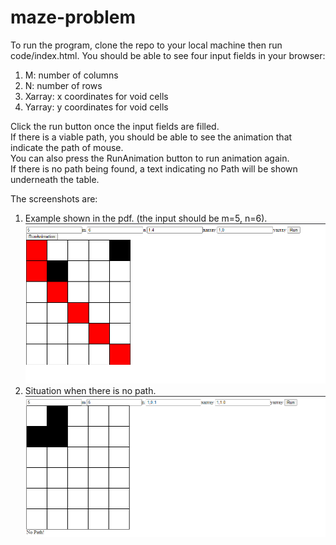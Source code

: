 # maze-problem

To run the program, clone the repo to your local machine then run code/index.html.
You should be able to see four input fields in your browser:
1. M: number of columns 
1. N: number of rows
1. Xarray: x coordinates for void cells
1. Yarray: y coordinates for void cells  

Click the run button once the input fields are filled.  
If there is a viable path, you should be able to see the animation that indicate the path of mouse.  
You can also press the RunAnimation button to run animation again.  
If there is no path being found, a text indicating no Path will be shown underneath the table.  

The screenshots are:
1.	Example shown in the pdf. (the input should be m=5, n=6).
![Image](1.png)  
3.	Situation when there is no path.  
![Image](2.png)

